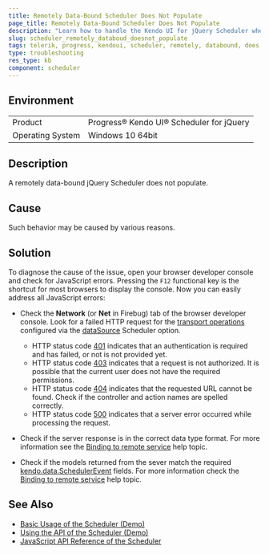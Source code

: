```yaml
---
title: Remotely Data-Bound Scheduler Does Not Populate 
page_title: Remotely Data-Bound Scheduler Does Not Populate 
description: "Learn how to handle the Kendo UI for jQuery Scheduler when a remotely data-bound component does not populate."
slug: scheduler_remotely_databoud_doesnot_populate
tags: telerik, progress, kendoui, scheduler, remotely, databound, does, not, populate
type: troubleshooting
res_type: kb
component: scheduler
---
```


## Environment

<table>
 <tr>
  <td>Product</td>
  <td>Progress® Kendo UI® Scheduler for jQuery</td>
 </tr>
 <tr>
  <td>Operating System</td>
  <td>Windows 10 64bit</td>
 </tr>
</table>

## Description

A remotely data-bound jQuery Scheduler does not populate.

## Cause 

Such behavior may be caused by various reasons.

## Solution

To diagnose the cause of the issue, open your browser developer console and check for JavaScript errors. Pressing the `F12` functional key is the shortcut for most browsers to display the console. Now you can easily address all JavaScript errors:

* Check the **Network** (or **Net** in Firebug) tab of the browser developer console. Look for a failed HTTP request for the [transport operations](/api/javascript/data/datasource/configuration/transport) configured via the [dataSource](/api/javascript/ui/scheduler/configuration/datasource) Scheduler option.

  * HTTP status code [401](https://en.wikipedia.org/wiki/List_of_HTTP_status_codes#401) indicates that an authentication is required and has failed, or not is not provided yet.
  * HTTP status code [403](https://en.wikipedia.org/wiki/List_of_HTTP_status_codes#403) indicates that a request is not authorized. It is possible that the current user does not have the required permissions.
  * HTTP status code [404](https://en.wikipedia.org/wiki/List_of_HTTP_status_codes#404) indicates that the requested URL cannot be found. Check if the controller and action names are spelled correctly.
  * HTTP status code [500](https://en.wikipedia.org/wiki/List_of_HTTP_status_codes#500) indicates that a server error occurred while processing the request.

* Check if the server response is in the correct data type format. For more information see the [Binding to remote service](/web/scheduler/overview#binding-to-remote-service) help topic.
* Check if the models returned from the sever match the required [kendo.data.SchedulerEvent](/api/javascript/data/schedulerevent) fields. For more information check the [Binding to remote service](/web/scheduler/overview#binding-to-remote-service) help topic.


## See Also

* [Basic Usage of the Scheduler (Demo)](https://demos.telerik.com/kendo-ui/scheduler/index)
* [Using the API of the Scheduler (Demo)](https://demos.telerik.com/kendo-ui/scheduler/api)
* [JavaScript API Reference of the Scheduler](/api/javascript/ui/scheduler)
